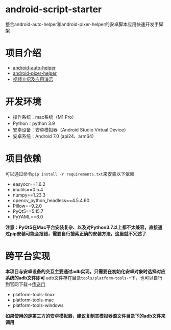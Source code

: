 # android-script-starter
整合android-auto-helper和android-pixer-helper的安卓脚本应用快速开发手脚架
# 项目介绍
- [android-auto-helper](https://github.com/Airmomo/android-auto-helper)
- [android-pixer-helper](https://github.com/Airmomo/android-pixer-helper)
- [视频介绍及应用演示]()
# 开发环境
- 操作系统：mac系统（M1 Pro）
- Python：python 3.9
- 安卓设备：安卓模拟器（Android Studio Virtual Device）
- 安卓系统：Android 7.0 (api24、arm64)
# 项目依赖
可以通过命令`pip install -r requirements.txt`来安装以下依赖
- easyocr==1.6.2
- imutils==0.5.4
- numpy==1.23.3
- opencv_python_headless==4.5.4.60
- Pillow==9.2.0
- PyQt5==5.15.7
- PyYAML==6.0

**注意：PyQt5在Mac平台安装复杂、以及对Python3.7以上都不太兼容，直接通过pip安装可能会报错，需要自行搜索正确的安装方法，这里就不冗述了**
# 跨平台实现
**本项目与安卓设备的交互主要通过adb实现，只需要在初始化安卓对象时选择对应系统的adb文件即可**
adb文件存在目录`tools/platform-tools-*`下，也可以自行到官网下载->[传送门](https://developer.android.com/studio/command-line/adb)
- platform-tools-linux
- platform-tools-mac
- platform-tools-windows

**如果使用的是第三方的安卓模拟器，建议复制其模拟器源文件目录下的adb文件来调用**